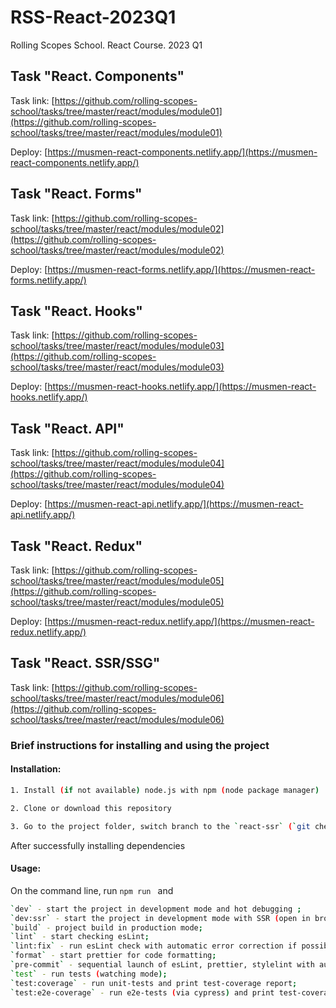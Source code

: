 # RSS-React-2023Q1

Rolling Scopes School. React Course. 2023 Q1

## Task "React. Components"

Task link: [https://github.com/rolling-scopes-school/tasks/tree/master/react/modules/module01](https://github.com/rolling-scopes-school/tasks/tree/master/react/modules/module01)

Deploy: [https://musmen-react-components.netlify.app/](https://musmen-react-components.netlify.app/)

## Task "React. Forms"

Task link: [https://github.com/rolling-scopes-school/tasks/tree/master/react/modules/module02](https://github.com/rolling-scopes-school/tasks/tree/master/react/modules/module02)

Deploy: [https://musmen-react-forms.netlify.app/](https://musmen-react-forms.netlify.app/)

## Task "React. Hooks"

Task link: [https://github.com/rolling-scopes-school/tasks/tree/master/react/modules/module03](https://github.com/rolling-scopes-school/tasks/tree/master/react/modules/module03)

Deploy: [https://musmen-react-hooks.netlify.app/](https://musmen-react-hooks.netlify.app/)

## Task "React. API"

Task link: [https://github.com/rolling-scopes-school/tasks/tree/master/react/modules/module04](https://github.com/rolling-scopes-school/tasks/tree/master/react/modules/module04)

Deploy: [https://musmen-react-api.netlify.app/](https://musmen-react-api.netlify.app/)

## Task "React. Redux"

Task link: [https://github.com/rolling-scopes-school/tasks/tree/master/react/modules/module05](https://github.com/rolling-scopes-school/tasks/tree/master/react/modules/module05)

Deploy: [https://musmen-react-redux.netlify.app/](https://musmen-react-redux.netlify.app/)

## Task "React. SSR/SSG"

Task link: [https://github.com/rolling-scopes-school/tasks/tree/master/react/modules/module06](https://github.com/rolling-scopes-school/tasks/tree/master/react/modules/module06)

### Brief instructions for installing and using the project

#### **Installation:**

```sh
1. Install (if not available) node.js with npm (node ​​package manager)
```

```sh
2. Clone or download this repository
```

```sh
3. Go to the project folder, switch branch to the `react-ssr` (`git checkout react-ssr`) and run `npm install` (for installing dependencies) on the command line (in the terminal, for example)
```

After successfully installing dependencies

#### **Usage:**

On the command line, run `npm run ` and

```sh
`dev` - start the project in development mode and hot debugging ;
`dev:ssr` - start the project in development mode with SSR (open in browser local-host http://127.0.0.1:5000/)
`build` - project build in production mode;
`lint` - start checking esLint;
`lint:fix` - run esLint check with automatic error correction if possible;
`format` - start prettier for code formatting;
`pre-commit` - sequential launch of esLint, prettier, stylelint with automatic error correction if possible. Designed to run before each commit to the repository or before project build;
`test` - run tests (watching mode);
`test:coverage` - run unit-tests and print test-coverage report;
`test:e2e-coverage` - run e2e-tests (via cypress) and print test-coverage report.
```
